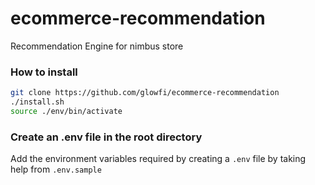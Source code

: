# ecommerce-recommendation

Recommendation Engine for nimbus store

### How to install

```sh
git clone https://github.com/glowfi/ecommerce-recommendation
./install.sh
source ./env/bin/activate
```

### Create an .env file in the root directory

Add the environment variables required by creating a `.env` file by taking help from `.env.sample`
